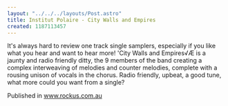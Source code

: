 ```yaml
---
layout: "../../../layouts/Post.astro"
title: Institut Polaire - City Walls and Empires
created: 1187113457
---
```

It's always hard to review one track single samplers, especially if you like what you hear and want to hear more! 'City Walls and Empires√Æ is a jaunty and radio friendly ditty, the 9 members of the band creating a complex interweaving of melodies and counter melodies, complete with a rousing unison of vocals in the chorus. Radio friendly, upbeat, a good tune, what more could you want from a single?


Published in www.rockus.com.au
